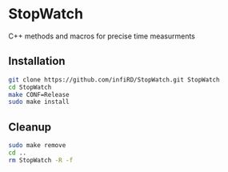 StopWatch
=========
C++ methods and macros for precise time measurments


Installation
------------
```bash
git clone https://github.com/infiRD/StopWatch.git StopWatch
cd StopWatch
make CONF=Release
sudo make install
```


Cleanup
------------
```bash
sudo make remove
cd ..
rm StopWatch -R -f
```





